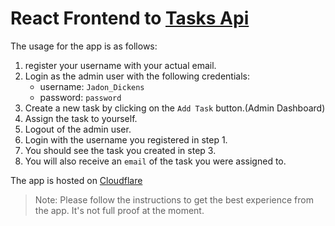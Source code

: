 # React Frontend to [Tasks Api](https://github.com/karani12/Tasks)


The usage for the app is as follows:

1. register your username with your actual email.
2. Login as the admin user with the following credentials:
    - username: `Jadon_Dickens`
    - password: `password`
3. Create a new task by clicking on the `Add Task` button.(Admin Dashboard)
4. Assign the task to yourself.
5. Logout of the admin user.
6. Login with the username you registered in step 1.
7. You should see the task you created in step 3.
8. You will also receive an `email` of the task you were assigned to.

The app is hosted on [Cloudflare](https://tasks-frontend-5d6.pages.dev/)

> Note: Please follow the instructions to get the best experience from the app. It's not full proof at the moment.
